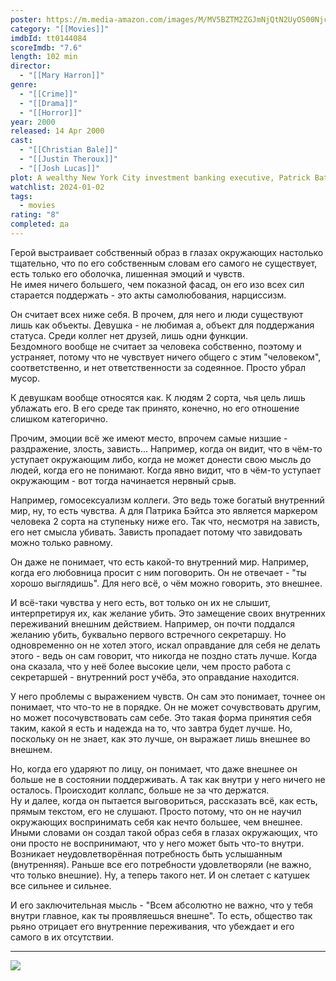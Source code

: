 ```yaml
---
poster: https://m.media-amazon.com/images/M/MV5BZTM2ZGJmNjQtN2UyOS00NjcxLWFjMDktMDE2NzMyNTZlZTBiXkEyXkFqcGdeQXVyNzkwMjQ5NzM@._V1_SX300.jpg
category: "[[Movies]]"
imdbId: tt0144084
scoreImdb: "7.6"
length: 102 min
director:
  - "[[Mary Harron]]"
genre:
  - "[[Crime]]"
  - "[[Drama]]"
  - "[[Horror]]"
year: 2000
released: 14 Apr 2000
cast:
  - "[[Christian Bale]]"
  - "[[Justin Theroux]]"
  - "[[Josh Lucas]]"
plot: A wealthy New York City investment banking executive, Patrick Bateman, hides his alternate psychopathic ego from his co-workers and friends as he delves deeper into his violent, hedonistic fantasies.
watchlist: 2024-01-02
tags:
  - movies
rating: "8"
completed: да
---
```

Герой выстраивает собственный образ в глазах окружающих настолько тщательно, что по его собственным словам его самого не существует, есть только его оболочка, лишенная эмоций и чувств.  
Не имея ничего большего, чем показной фасад, он его изо всех сил старается поддержать - это акты самолюбования, нарциссизм.

Он считает всех ниже себя. В прочем, для него и люди существуют лишь как объекты. Девушка - не любимая а, объект для поддержания статуса. Среди коллег нет друзей, лишь одни функции.  
Бездомного вообще не считает за человека собственно, поэтому и устраняет, потому что не чувствует ничего общего с этим "человеком", соответственно, и нет ответственности за содеянное. Просто убрал мусор.

К девушкам вообще относятся как. К людям 2 сорта, чья цель лишь ублажать его. В его среде так принято, конечно, но его отношение слишком категорично.

Прочим, эмоции всё же имеют место, впрочем самые низшие - раздражение, злость, зависть... Например, когда он видит, что в чём-то уступает окружающим либо, когда не может донести свою мысль до людей, когда его не понимают. Когда явно видит, что в чём-то уступает окружающим - вот тогда начинается нервный срыв.

Например, гомосексуализм коллеги. Это ведь тоже богатый внутренний мир, ну, то есть чувства. А для Патрика Бэйтса это является маркером человека 2 сорта на ступеньку ниже его. Так что, несмотря на зависть, его нет смысла убивать. Зависть пропадает потому что завидовать можно только равному.

Он даже не понимает, что есть какой-то внутренний мир. Например, когда его любовница просит с ним поговорить. Он не отвечает - "ты хорошо выглядишь". Для него всё, о чём можно говорить, это внешнее.

И всё-таки чувства у него есть, вот только он их не слышит, интерпретируя их, как желание убить. Это замещение своих внутренних переживаний внешним действием. Например, он почти поддался желанию убить, буквально первого встречного секретаршу. Но одновременно он не хотел этого, искал оправдание для себя не делать этого - ведь он сам говорит, что никогда не поздно стать лучше. Когда она сказала, что у неё более высокие цели, чем просто работа с секретаршей - внутренний рост учёба, это оправдание находится.

У него проблемы с выражением чувств. Он сам это понимает, точнее он понимает, что что-то не в порядке. Он не может сочувствовать другим, но может посочувствовать сам себе. Это такая форма принятия себя таким, какой я есть и надежда на то, что завтра будет лучше. Но, поскольку он не знает, как это лучше, он выражает лишь внешнее во внешнем.

Но, когда его ударяют по лицу, он понимает, что даже внешнее он больше не в состоянии поддерживать. А так как внутри у него ничего не осталось. Происходит коллапс, больше не за что держатся.  
Ну и далее, когда он пытается выговориться, рассказать всё, как есть, прямым текстом, его не слушают. Просто потому, что он не научил окружающих воспринимать себя как нечто большее, чем внешнее. Иными словами он создал такой образ себя в глазах окружающих, что они просто не воспринимают, что у него может быть что-то внутри.  
Возникает неудовлетворённая потребность быть услышанным (внутренняя). Раньше все его потребности удовлетворяли (не важно, что только внешние). Ну, а теперь такого нет. И он слетает с катушек все сильнее и сильнее.

И его заключительная мысль - "Всем абсолютно не важно, что у тебя внутри главное, как ты проявляешься внешне". То есть, общество так рьяно отрицает его внутренние переживания, что убеждает и его самого в их отсутствии.

---
![](https://m.media-amazon.com/images/M/MV5BZTM2ZGJmNjQtN2UyOS00NjcxLWFjMDktMDE2NzMyNTZlZTBiXkEyXkFqcGdeQXVyNzkwMjQ5NzM@._V1_SX300.jpg)
